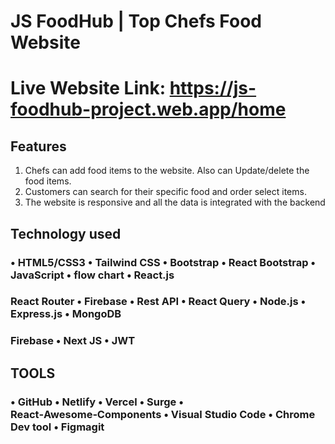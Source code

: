 # JS FoodHub | Top Chefs Food Website 
# Live Website Link: https://js-foodhub-project.web.app/home

## Features
1. Chefs can add food items to the website. Also can Update/delete the food items.
2. Customers can search for their specific food and order select items.
3. The website is responsive and all the data is integrated with the backend
## Technology used

### • HTML5/CSS3 • Tailwind CSS • Bootstrap • React Bootstrap • JavaScript • flow chart • React.js

### React Router • Firebase • Rest API • React Query • Node.js • Express.js • MongoDB

### Firebase • Next JS • JWT

## TOOLS
### • GitHub • Netlify • Vercel • Surge • React‑Awesome‑Components • Visual Studio Code • Chrome Dev tool • Figmagit 
